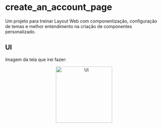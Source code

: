 # create_an_account_page

Um projeto para treinar Layout Web com componentização, configuração de temas e melhor entendimento na criação de componentes personalizado.

## UI
Imagem da tela que irei fazer:

<div align="center">
    <img src="https://github.com/VitiNho-Dev/create_an_account_page/tree/main/web/assets/image_ui.webp" alt="Ui" width="180">
</div> 
